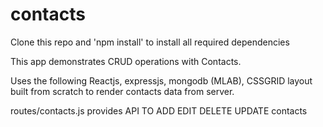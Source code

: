 # contacts
Clone this repo and
'npm install' to install all required dependencies

This app demonstrates CRUD operations with Contacts.

Uses the following 
Reactjs,
expressjs,
mongodb (MLAB),
CSSGRID layout built from scratch to render contacts data from server.

routes/contacts.js provides API TO
ADD
EDIT
DELETE 
UPDATE contacts

